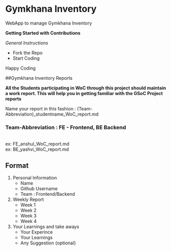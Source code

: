 # Gymkhana Inventory

WebApp to manage Gymkhana Inventory

**Getting Started with Contributions**

_General Instructions_

- Fork the Repo
- Start Coding

Happy Coding

##Gymkhana Inventory Reports

**All the Students participating in WoC through this project should maintain a work report. This will help you in getting familiar with the GSoC Project reports**

Name your report in this fashion : (Team-Abbreviation)\_studentname_WoC_report.md

### Team-Abbreviation : FE - Frontend, BE Backend

<br>
ex: FE_anshul_WoC_report.md
<br>
ex: BE_yashvi_WoC_report.md

## Format

1. Personal Information
   - Name
   - Github Username
   - Team : Frontend/Backend
2. Weekly Report
   - Week 1
   - Week 2
   - Week 3
   - Week 4
3. Your Learnings and take aways
   - Your Experince
   - Your Learnings
   - Any Suggestion {optional}
